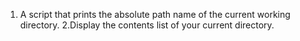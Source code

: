 1. A script that prints the absolute path name of the current working directory.
2.Display the contents list of your current directory.
